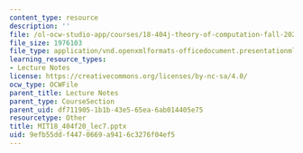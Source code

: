 ```yaml
---
content_type: resource
description: ''
file: /ol-ocw-studio-app/courses/18-404j-theory-of-computation-fall-2020/9efb55ddf4470669a9416c3276f04ef5_MIT18_404f20_lec7.pptx
file_size: 1976103
file_type: application/vnd.openxmlformats-officedocument.presentationml.presentation
learning_resource_types:
- Lecture Notes
license: https://creativecommons.org/licenses/by-nc-sa/4.0/
ocw_type: OCWFile
parent_title: Lecture Notes
parent_type: CourseSection
parent_uid: df711905-1b1b-43e5-65ea-6ab014405e75
resourcetype: Other
title: MIT18_404f20_lec7.pptx
uid: 9efb55dd-f447-0669-a941-6c3276f04ef5
---
```

